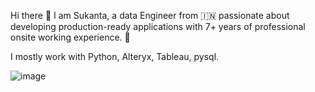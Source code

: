 Hi there 👋
I am Sukanta, a data Engineer from 🇮🇳   passionate about developing production-ready applications with 7+ years of professional onsite working experience. 🎯

I mostly work with Python, Alteryx, Tableau, pysql.

  ![image](https://user-images.githubusercontent.com/93188519/210177227-f57b9a9e-9746-4223-abeb-40c2b328a256.png)
   

